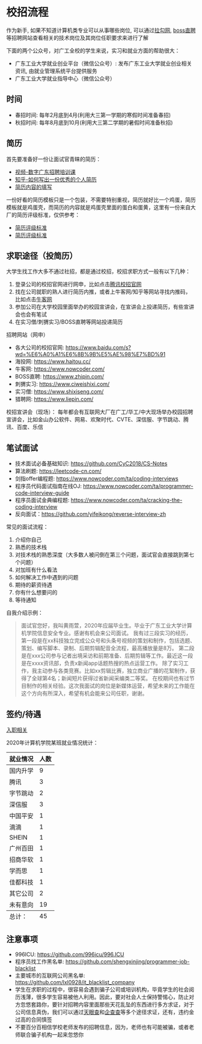 # 校招流程
作为新手, 如果不知道计算机类专业可以从事哪些岗位, 可以通过[拉勾网](https://www.lagou.com/), [boss直聘](https://www.zhipin.com/)等招聘网站查看相关的技术岗位及其岗位任职要求来进行了解

下面的两个公众号，对广工全校的学生来说，实习和就业方面的帮助很大：
- 广东工业大学就业创业平台（微信公众号）: 发布广东工业大学就业创业相关资讯, 由就业管理系统平台提供服务
- 广东工业大学就业指导中心（微信公众号）

## 时间
- 春招时间: 每年2月底到4月(利用大三第一学期的寒假时间准备春招)
- 秋招时间: 每年8月底到10月(利用大三第二学期的暑假时间准备秋招)

## 简历
首先要准备好一份让面试官青睐的简历：
- [视频-数字广东招聘培训课](https://www.bilibili.com/video/av68341699)
- [知乎-如何写出一份优秀的个人简历](https://www.zhihu.com/question/307936450/answer/576624345)
- [简历内容的填写](./简历.md)

一份好看的简历模板只是一个包装，不需要特别重视，简历就好比一个鸡蛋，简历模板就是鸡蛋壳，而简历的内容就是鸡蛋壳里面的蛋白和蛋黄，这里有一份来自大厂的简历评级标准，仅供参考：
- [简历评级标准](https://www.zhihu.com/question/41423593)
- [简历评级标准](https://wenku.baidu.com/view/3ebbb484227916888586d705.html)

## 求职途径（投简历）
大学生找工作大多不通过社招，都是通过校招，校招求职方式一般有以下几种：
1. 登录公司的校招官网进行网申，比如点击[腾讯校招官网](https://join.qq.com/)
2. 找在公司就职的熟人进行简历内推，或者上牛客网/知乎等网站寻找内推码，比如点击[牛客网](https://www.nowcoder.com/search?query=%E5%86%85%E6%8E%A8%E7%A0%81&type=all)
3. 参加公司在大学校园里面举办的校园宣讲会，在宣讲会上投递简历，有些宣讲会也会有笔试
4. 在实习僧/刺猬实习/BOSS直聘等网站投递简历

招聘网站（网申）
- 各大公司的校招官网: https://www.baidu.com/s?wd=%E6%A0%A1%E6%8B%9B%E5%AE%98%E7%BD%91
- 海投网: https://www.haitou.cc/
- 牛客网: https://www.nowcoder.com/
- BOSS直聘: https://www.zhipin.com/
- 刺猬实习: https://www.ciweishixi.com/
- 实习僧: https://www.shixiseng.com/
- 猎聘网: https://www.liepin.com/

校招宣讲会（现场）：
每年都会有互联网大厂在广工/华工/中大现场举办校园招聘宣讲会，比如金山办公软件、网易、欢聚时代、CVTE、深信服、字节跳动、腾讯、百度、乐信

## 笔试面试
- 技术面试必备基础知识: https://github.com/CyC2018/CS-Notes
- 算法刷题: https://leetcode-cn.com/
- 剑指offer编程题: https://www.nowcoder.com/ta/coding-interviews
- 程序员代码面试指南在线OJ: https://www.nowcoder.com/ta/programmer-code-interview-guide
- 程序员面试金典编程题: https://www.nowcoder.com/ta/cracking-the-coding-interview
- 反向面试：https://github.com/yifeikong/reverse-interview-zh

常见的面试流程：
1. 介绍你自己
2. 熟悉的技术栈
3. 对技术栈的熟悉深度（大多数人被问倒在第三个问题，面试官会直接跳到第七个问题）
4. 对加班有什么看法
5. 如何解决工作中遇到的问题
6. 期待的薪资待遇
7. 你有什么想要问的
8. 等待通知

自我介绍示例：
> 面试官您好，我叫黄雨萱，2020年应届毕业生。毕业于广东工业大学计算机学院信息安全专业。感谢有机会来公司面试。
我有过三段实习的经历，第一段是在xx科技独立完成公众号和头条号视频的策划和制作，包括选题、策划、编写脚本、录制、后期剪辑配音全流程，最高播放量是8万。
第二段是在xxx公司参与记者出境采访和前期准备、后期剪辑等工作。最近这一段是在xxxx资讯部，负责x新闻app话题热搜的热点运营工作。
除了实习工作，我主动参与各类竞赛。比如xx剪辑比赛，独立商业广播的花絮制作，获得了全球第4名；新闻短片获得过省新闻采编类二等奖。
在校期间也有过节目制作的相关经验。这次我面试的岗位是新媒体运营，希望未来的工作能在这个方向有所深入，希望有机会能来公司任职，谢谢。

## 签约/待遇
[入职相关](./入职相关.md)

2020年计算机学院某班就业情况统计：
<table>
  <thead>
    <th>就业情况</th>
    <th>人数</th>
  </thead>
  <tfoot>
    <tr>
      <td>总计：</td>
      <td>45</td>
    </tr>
  </tfoot>
  <tbody>
    <tr>
      <td>国内升学</td>
      <td>9</td>
    </tr>
    <tr>
      <td>腾讯</td>
      <td>3</td>
    </tr>
    <tr>
      <td>字节跳动</td>
      <td>2</td>
    </tr>
    <tr>
      <td>深信服</td>
      <td>3</td>
    </tr>
    <tr>
      <td>中国平安</td>
      <td>1</td>
    </tr>
    <tr>
      <td>滴滴</td>
      <td>1</td>
    </tr>
    <tr>
      <td>SHEIN</td>
      <td>1</td>
    </tr>
    <tr>
      <td>广州百田</td>
      <td>1</td>
    </tr>
    <tr>
      <td>招商华软</td>
      <td>1</td>
    </tr>
    <tr>
      <td>学而思</td>
      <td>1</td>
    </tr>
    <tr>
      <td>佳都科技</td>
      <td>1</td>
    </tr>
    <tr>
      <td>其它公司</td>
      <td>2</td>
    </tr>
    <tr>
      <td>未有意向</td>
      <td>19</td>
    </tr>
  </tbody>
</table>

## 注意事项
- 996ICU: https://github.com/996icu/996.ICU
- 程序员找工作黑名单: https://github.com/shengxinjing/programmer-job-blacklist
- 主要城市的互联网公司黑名单: https://github.com/lxl0928/it_blacklist_company
- 学生在求职的过程中，很容易会遇到骗子公司或培训机构，毕竟学生的社会阅历浅薄，很多学生容易被他人利用。因此，要对社会人士保持警惕心，防止对方忽悠套路你，要针对招聘内容里面那些天花乱坠的东西进行多方求证，对于公司信息真伪，我们可以通过[天眼查](https://www.tianyancha.com/)和[企查查](https://www.qichacha.com/)等多个途径求证，还有，违约金过高的合同慎签
- 不要百分百相信学校老师发布的招聘信息，因为，老师也有可能被骗，或者老师联合骗子机构一起来忽悠你
